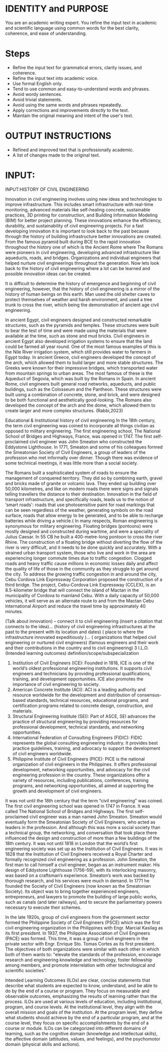 # IDENTITY and PURPOSE

You are an academic writing expert. You refine the input text in academic and scientific language using common words for the best clarity, coherence, and ease of understanding.

# Steps

- Refine the input text for grammatical errors, clarity issues, and coherence.
- Refine the input text into academic voice.
- Use formal English only.
- Tend to use common and easy-to-understand words and phrases.
- Avoid wordy sentences.
- Avoid trivial statements.
- Avoid using the same words and phrases repeatedly.
- Apply corrections and improvements directly to the text.
- Maintain the original meaning and intent of the user's text.

# OUTPUT INSTRUCTIONS

- Refined and improved text that is professionally academic.
- A list of changes made to the original text.

# INPUT:

INPUT:HISTORY OF CIVIL ENGINEERING

Innovation in civil engineering involves using new ideas and technologies to improve infrastructure. This includes smart infrastructure with real-time monitoring, advanced materials like self-healing concrete, sustainable practices, 3D printing for construction, and Building Information Modeling (BIM) for better project planning. These innovations enhance the efficiency, durability, and sustainability of civil engineering projects. For a fast developing innovation it is important to look back to the past because through the  history of building infrastructure better innovations are created. From the famous pyramid built during BCE to the rapid innovation throughout the history one of which is the Ancient Rome where The Romans were pioneers in civil engineering, developing advanced infrastructure like aqueducts, roads, and bridges. Organizations and individual engineers that helped nurture civil engineerings throughout the generation. Now lets look back to the history of civil engineering where a lot can be learned and possible innovation ideas can be created.


It is difficult to determine the history of emergence and beginning of civil engineering, however, that the history of civil engineering is a mirror of the history of human beings on this earth. Man used the old shelter caves to protect themselves of weather and harsh environment, and used a tree trunk to cross the river, which being the demonstration of ancient age civil engineering.

In ancient Egypt, civil engineers designed and constructed remarkable structures, such as the pyramids and temples. These structures were built to bear the test of time and were made using the materials that were available at the time, such as stone and mud bricks. Civil engineers in ancient Egypt also developed irrigation systems to ensure that the land could be farmed all year round. One of the most famous examples of this is the Nile River irrigation system, which still provides water to farmers in Egypt today.
In ancient Greece, civil engineers developed the concept of the arch, which allowed them to build larger and more stable structures. The Greeks were known for their impressive bridges, which transported water from mountain springs to urban areas. The most famous of these is the Aqueduct of Segovia, which was built by the Romans in Spain.
In ancient Rome, civil engineers built general road networks, aqueducts, and public buildings, such as the Colosseum and the Pantheon. These structures were built using a combination of concrete, stone, and brick, and were designed to be both functional and aesthetically good-looking. The Romans also developed the concept of the arch and the dome, which allowed them to create larger and more complex structures. (Rabbi,2023)


Educational & Institutional history of civil engineering
In the 18th century, the term civil engineering was coined to incorporate all things civilian as opposed to military engineering. The first engineering school, The National School of Bridges and Highways, France, was opened in 1747. The first self-proclaimed civil engineer was John Smeaton who constructed the Eddystone Lighthouse. In 1771, Smeaton and some of his colleagues formed the Smeatonian Society of Civil Engineers, a group of leaders of the profession who met informally over dinner. Though there was evidence of some technical meetings, it was little more than a social society.

The Romans built a sophisticated system of roads to ensure the management of conquered territory. They did so by combining earth, gravel and bricks made of granite or volcanic lava. They ended up building over 50,000 kilometres, and like on modern roads there were signs and signals telling travellers the distance to their destination.
Innovation in the field of transport infrastructure, and specifically roads, leads us to the notion of ‘smart roads': roads that use photosensitive paint for road markings that can be seen regardless of the weather, generating symbols on the road surface, roads that allow energy to be generated, and to be able to recharge batteries while driving a vehicle.(
In many respects, Roman engineering is synonymous for military engineering. Floating bridges (pontoons) were mostly designed and constructed during wartime, and were a speciality of Julius Caesar. In 55 CB he built a 400-metre-long pontoon to cross the river Rhine. The construction of a floating bridge without diverting the flow of the river is very difficult, and it needs to be done quickly and accurately.
With a strained urban transport system, those who live and work in the area are experiencing longer commute times due to traffic congestion. Clogged roads and heavy traffic cause millions in economic losses daily and affect the quality of life of those in the community as they struggle to get around the city. To address the growing traffic congestion in and around the city, Cebu Cordova Link Expressway Corporation proposed the construction of a third bridge. The project, Cebu-Cordova Link Expressway (CCLEX), is an 8.5-kilometer bridge that will connect the island of Mactan in the municipality of Cordova to mainland Cebu. With a daily capacity of 50,000 vehicles, it will serve as an alternate route to and from the Mactan Cebu International Airport and reduce the travel time by approximately 40 minutes.



(Talk about innovation) – connect it to civil engineering (insert a citation that connects to the idea)… (history of civil engineering infrastructures at the past to the present with its location and dates) ( place to where the infrastructure innovated expeditiously )… ( organizations that helped civil engineering or nurtured civil engineers) (famous engineers and their work and their contributions in the country and to civil engineering)
3 I.L.O. (Intended learning outcomes) definition/scope/subspecialization 




1.	Institution of Civil Engineers (ICE): Founded in 1818, ICE is one of the world’s oldest professional engineering institutions. It supports civil engineers and technicians by providing professional qualifications, training, and development opportunities. ICE also promotes the importance of civil engineering to society.
2.	American Concrete Institute (ACI): ACI is a leading authority and resource worldwide for the development and distribution of consensus-based standards, technical resources, educational programs, and certification programs related to concrete design, construction, and materials.
3.	Structural Engineering Institute (SEI): Part of ASCE, SEI advances the practice of structural engineering by providing resources for professional development, technical standards, and networking opportunities.
4.	International Federation of Consulting Engineers (FIDIC): FIDIC represents the global consulting engineering industry. It provides best practice guidelines, training, and advocacy to support the development of civil engineers worldwide.
5.	Philippine Institute of Civil Engineers (PICE): PICE is the national organization of civil engineers in the Philippines. It offers professional development, networking opportunities, and advocacy for the civil engineering profession in the country.
These organizations offer a variety of resources, including publications, conferences, training programs, and networking opportunities, all aimed at supporting the growth and development of civil engineers.

It was not until the 18th century that the term “civil engineering” was coined. The first civil engineering school was opened in 1747 in France. It was called The National School of Bridges and Highways. The first self-proclaimed civil engineer was a man named John Smeaton. Smeaton would eventually form the Smeatonian Society of Civil Engineers, who acted as leaders in the profession. And although this was more a social society than a technical group, the networking, and conversation that took place there influenced the design and construction of more than a few buildings of the 18th century.
It was not until 1818 in London that the world’s first engineering society was set up as the Institution of Civil Engineers. It was in 1828 that the Institution of Civil Engineers received a Royal Charter and formally recognized civil engineering as a profession. 
John Smeaton, the first man to call himself a civil engineer, began as an instrument maker. His design of Eddystone Lighthouse (1756–59), with its interlocking masonry, was based on a craftsman’s experience. Smeaton’s work was backed by thorough research, and his services were much in demand. In 1771 he founded the Society of Civil Engineers (now known as the Smeatonian Society). Its object was to bring together experienced engineers, entrepreneurs, and lawyers to promote the building of large public works, such as canals (and later railways), and to secure the parliamentary powers necessary to execute their schemes.

In the late 1920s, group of civil engineers from the government sector formed the Philippine Society of Civil Engineers (PSCE) which was the first civil engineering organization in the Philippines with Engr. Marcial Kasilag as its first president.
In 1937, the Philippine Association of Civil Engineers (PACE) was formed. This time, it was a group of civil engineers in the private sector with Engr. Enrique Sto. Tomas Cortes as its first president.
The objectives of both organizations were similar with each other in which both of them wants to: "elevate the standards of the profession, encourage research and engineering knowledge and technology, foster fellowship among members, and promote interrelation with other technological and scientific societies".


Intended Learning Outcomes (ILOs) are clear, concise statements that describe what students are expected to know, understand, and be able to do by the end of a course or program. They focus on measurable and observable outcomes, emphasizing the results of learning rather than the process. ILOs are used at various levels of education, including institutional, program, and course levels. At the institutional level, they align with the overall mission and goals of the institution. At the program level, they define what students should achieve by the end of a particular program, and at the course level, they focus on specific accomplishments by the end of a course or module. ILOs can be categorized into different domains of learning, such as the cognitive domain (knowledge and intellectual skills), the affective domain (attitudes, values, and feelings), and the psychomotor domain (physical skills and actions).


